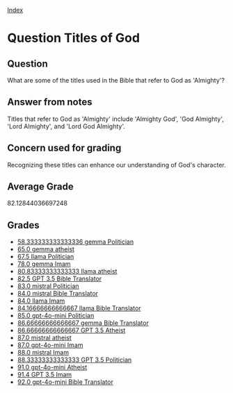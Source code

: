 
[Index](../../index.md)
# Question Titles of God
## Question
What are some of the titles used in the Bible that refer to God as 'Almighty'?

## Answer from notes
Titles that refer to God as 'Almighty' include 'Almighty God', 'God Almighty', 'Lord Almighty', and 'Lord God Almighty'.

## Concern used for grading
Recognizing these titles can enhance our understanding of God's character.

## Average Grade
82.12844036697248

## Grades
 * [58.333333333333336 gemma Politician](../answers/gemma_Politician/Titles_of_God.md)
 * [65.0 gemma atheist](../answers/gemma_atheist/Titles_of_God.md)
 * [67.5 llama Politician](../answers/llama_Politician/Titles_of_God.md)
 * [78.0 gemma Imam](../answers/gemma_Imam/Titles_of_God.md)
 * [80.83333333333333 llama atheist](../answers/llama_atheist/Titles_of_God.md)
 * [82.5 GPT 3.5 Bible Translator](../answers/GPT_3.5_Bible_Translator/Titles_of_God.md)
 * [83.0 mistral Politician](../answers/mistral_Politician/Titles_of_God.md)
 * [84.0 mistral Bible Translator](../answers/mistral_Bible_Translator/Titles_of_God.md)
 * [84.0 llama Imam](../answers/llama_Imam/Titles_of_God.md)
 * [84.16666666666667 llama Bible Translator](../answers/llama_Bible_Translator/Titles_of_God.md)
 * [85.0 gpt-4o-mini Politician](../answers/gpt-4o-mini_Politician/Titles_of_God.md)
 * [86.66666666666667 gemma Bible Translator](../answers/gemma_Bible_Translator/Titles_of_God.md)
 * [86.66666666666667 GPT 3.5 Atheist](../answers/GPT_3.5_Atheist/Titles_of_God.md)
 * [87.0 mistral atheist](../answers/mistral_atheist/Titles_of_God.md)
 * [87.0 gpt-4o-mini Imam](../answers/gpt-4o-mini_Imam/Titles_of_God.md)
 * [88.0 mistral Imam](../answers/mistral_Imam/Titles_of_God.md)
 * [88.33333333333333 GPT 3.5 Politician](../answers/GPT_3.5_Politician/Titles_of_God.md)
 * [91.0 gpt-4o-mini Atheist](../answers/gpt-4o-mini_Atheist/Titles_of_God.md)
 * [91.4 GPT 3.5 Imam](../answers/GPT_3.5_Imam/Titles_of_God.md)
 * [92.0 gpt-4o-mini Bible Translator](../answers/gpt-4o-mini_Bible_Translator/Titles_of_God.md)
